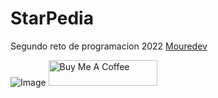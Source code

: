 # StarPedia
Segundo reto de programacion 2022
[Mouredev](https://github.com/mouredev/Monthly-App-Challenge-2022)

![Image]('docs/assets/logo.pong)
<a href="https://www.buymeacoffee.com/aradev" target="_blank"><img src="https://cdn.buymeacoffee.com/buttons/default-orange.png" alt="Buy Me A Coffee" height="41" width="174"></a>

